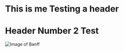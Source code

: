 # This is me Testing a header
# Header Number 2 Test

![Image of Banff](https://octodex.github.com/images/yaktocat.png)
